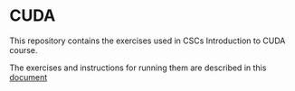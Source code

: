 # CUDA

This repository contains the exercises used in CSCs Introduction to CUDA course.

The exercises and instructions for running them are described in this [document](course-material/README.md)

